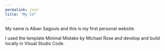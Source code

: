 ```yaml
---
permalink: /cv/
title: "My CV"
---
```


My name is Alban Sagouis and this is my first personal website.

I used the template Minimal Mistake by Michael Rose and develop and build locally in Visual Studio Code.